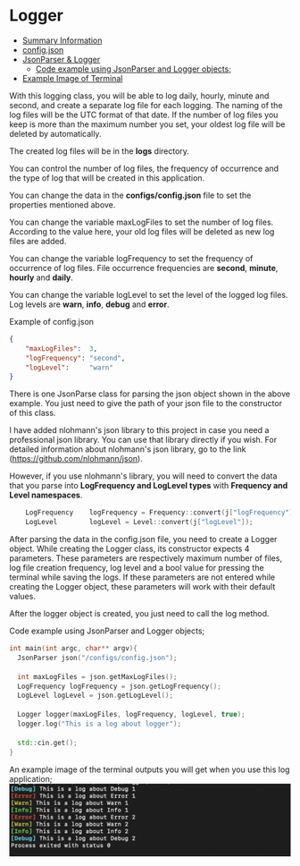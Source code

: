 # Logger
* [Summary Information](#si)
* [config.json](#config)
* [JsonParser & Logger](#jl)
    * [Code example using JsonParser and Logger objects;](#exm)
* [Example Image of Terminal](#img)

<a name="si"></a>
With this logging class, you will be able to log daily, hourly, minute and second, and create a separate log file for each logging. The naming of the log files will be the UTC format of that date. If the number of log files you keep is more than the maximum number you set, your oldest log file will be deleted by automatically.

The created log files will be in the **logs** directory.

You can control the number of log files, the frequency of occurrence and the type of log that will be created in this application.

<a name="config"></a>
You can change the data in the **configs/config.json** file to set the properties mentioned above.

You can change the variable maxLogFiles to set the number of log files. According to the value here, your old log files will be deleted as new log files are added.

You can change the variable logFrequency to set the frequency of occurrence of log files. File occurrence frequencies are **second**, **minute**, **hourly** and **daily**.

You can change the variable logLevel to set the level of the logged log files. Log levels are **warn**, **info**, **debug** and **error**.

Example of config.json
```json
{
    "maxLogFiles":  3,
    "logFrequency": "second",
    "logLevel":     "warn"
}
```
<a name="jl"></a>
There is one JsonParse class for parsing the json object shown in the above example. You just need to give the path of your json file to the constructor of this class.

I have added nlohmann's json library to this project in case you need a professional json library. You can use that library directly if you wish.
For detailed information about nlohmann's json library, go to the link (https://github.com/nlohmann/json).

However, if you use nlohmann's library, you will need to convert the data that you parse into **LogFrequency and LogLevel types** with **Frequency and Level namespaces**.
```c++
    LogFrequency    logFrequency = Frequency::convert(j["logFrequency"]);
    LogLevel        logLevel = Level::convert(j["logLevel"]);
```

After parsing the data in the config.json file, you need to create a Logger object. While creating the Logger class, its constructor expects 4 parameters. These parameters are respectively maximum number of files, log file creation frequency, log level and a bool value for pressing the terminal while saving the logs. If these parameters are not entered while creating the Logger object, these parameters will work with their default values.

After the logger object is created, you just need to call the log method.

<a name="exm"></a>
Code example using JsonParser and Logger objects;
```c++
int main(int argc, char** argv){
  JsonParser json("/configs/config.json");

  int maxLogFiles = json.getMaxLogFiles();
  LogFrequency logFrequency = json.getLogFrequency();
  LogLevel logLevel = json.getLogLevel();

  Logger logger(maxLogFiles, logFrequency, logLevel, true); 
  logger.log("This is a log about logger");

  std::cin.get();
}
```
<a name="img"></a>
An example image of the terminal outputs you will get when you use this log application; </br>
 ![UML](https://github.com/KeremTAN/Logger/blob/main/img/terminal.png)